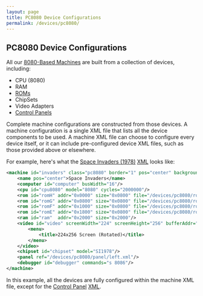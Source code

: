 ```yaml
---
layout: page
title: PC8080 Device Configurations
permalink: /devices/pc8080/
---
```


PC8080 Device Configurations
---

All our [8080-Based Machines](machine/) are built from a collection of devices, including:

* CPU (8080)
* RAM
* [ROMs](rom/)
* ChipSets
* Video Adapters
* [Control Panels](panel/)

Complete machine configurations are constructed from those devices.  A machine configuration is a single XML file
that lists all the device components to be used.  A machine XML file can choose to configure every device itself,
or it can include pre-configured device XML files, such as those provided above or elsewhere.

For example, here's what the [Space Invaders (1978)](/devices/pc8080/machine/invaders/)
[XML](/devices/pc8080/machine/invaders/machine.xml) looks like:

```xml
<machine id="invaders" class="pc8080" border="1" pos="center" background="#FAEBD7">
    <name pos="center">Space Invaders</name>
    <computer id="computer" busWidth="16"/>
    <cpu id="cpu8080" model="8080" cycles="2000000"/>
    <rom id="romH" addr="0x0000" size="0x0800" file="/devices/pc8080/rom/invaders/INVADERS-H.json"/>
    <rom id="romG" addr="0x0800" size="0x0800" file="/devices/pc8080/rom/invaders/INVADERS-G.json"/>
    <rom id="romF" addr="0x1000" size="0x0800" file="/devices/pc8080/rom/invaders/INVADERS-F.json"/>
    <rom id="romE" addr="0x1800" size="0x0800" file="/devices/pc8080/rom/invaders/INVADERS-E.json"/>
    <ram id="ram"  addr="0x2000" size="0x2000"/>
    <video id="video" screenWidth="224" screenHeight="256" bufferAddr="0x2400" bufferCols="256" bufferRows="224" bufferBits="1" interruptRate="120" rotation="90" width="40%" pos="left" padding="8px">
        <menu>
            <title>224x256 Screen (Rotated)</title>
        </menu>
    </video>
    <chipset id="chipset" model="SI1978"/>
    <panel ref="/devices/pc8080/panel/left.xml"/>
    <debugger id="debugger" commands="s 8086"/>
</machine>
```

In this example, all the devices are fully configured within the machine XML file, except for the
[Control Panel](panel/) [XML](panel/left.xml).

